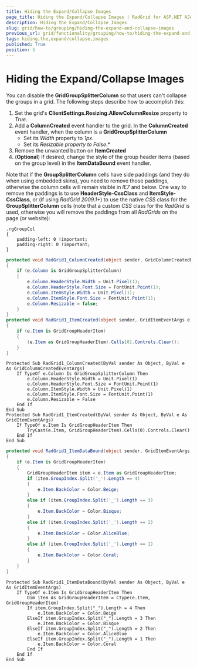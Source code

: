 ```yaml
---
title: Hiding the Expand/Collapse Images
page_title: Hiding the Expand/Collapse Images | RadGrid for ASP.NET AJAX Documentation
description: Hiding the Expand/Collapse Images
slug: grid/how-to/grouping/hiding-the-expand-and-collapse-images
previous_url: grid/functionality/grouping/how-to/hiding-the-expand-and-collapse-images
tags: hiding,the,expand/collapse,images
published: True
position: 5
---
```


# Hiding the Expand/Collapse Images



You can disable the **GridGroupSplitterColumn** so that users can't collapse the groups in a grid. The following steps describe how to accomplish this:

1. Set the grid's **ClientSettings.Resizing.AllowColumnResize** property to *True*.
2. Add a **ColumnCreated** event handler to the grid. In the **ColumnCreated** event handler, when the column is a **GridGroupSplitterColumn**
	* Set its *Width* property to *1px*.
	* Set its *Resizable *property to *False**.**
3. Remove the unwanted button on **ItemCreated**
4. (**Optional**) If desired, change the style of the group header items (based on the group level) in the **ItemDataBound** event handler.

Note that if the **GroupSplitterColumn** cells have side paddings (and they do when using embedded skins), you need to remove those paddings, otherwise the column cells will remain visible in *IE7* and below. One way to remove the paddings is to use **HeaderStyle-CssClass** and **ItemStyle-CssClass**, or (if using *RadGrid 2009.1+*) to use the native *CSS* class for the **GroupSplitterColumn** cells (note that a custom *CSS* class for the *RadGrid* is used, otherwise you will remove the paddings from all *RadGrids* on the page (or website):

````ASP.NET
.rgGroupCol
{
    padding-left: 0 !important;
    padding-right: 0 !important;
}
````
````C#
protected void RadGrid1_ColumnCreated(object sender, GridColumnCreatedEventArgs e)
{
    if (e.Column is GridGroupSplitterColumn)
    {
        e.Column.HeaderStyle.Width = Unit.Pixel(1);
        e.Column.HeaderStyle.Font.Size = FontUnit.Point(1);
        e.Column.ItemStyle.Width = Unit.Pixel(1);
        e.Column.ItemStyle.Font.Size = FontUnit.Point(1);
        e.Column.Resizable = false;
    }
}
protected void RadGrid1_ItemCreated(object sender, GridItemEventArgs e)
{
    if (e.Item is GridGroupHeaderItem)
    {
        (e.Item as GridGroupHeaderItem).Cells[0].Controls.Clear();
    }
}
````
````VB
Protected Sub RadGrid1_ColumnCreated(ByVal sender As Object, ByVal e As GridColumnCreatedEventArgs)
    If TypeOf e.Column Is GridGroupSplitterColumn Then
        e.Column.HeaderStyle.Width = Unit.Pixel(1)
        e.Column.HeaderStyle.Font.Size = FontUnit.Point(1)
        e.Column.ItemStyle.Width = Unit.Pixel(1)
        e.Column.ItemStyle.Font.Size = FontUnit.Point(1)
        e.Column.Resizable = False
    End If
End Sub
Protected Sub RadGrid1_ItemCreated(ByVal sender As Object, ByVal e As GridItemEventArgs)
    If TypeOf e.Item Is GridGroupHeaderItem Then
        TryCast(e.Item, GridGroupHeaderItem).Cells(0).Controls.Clear()
    End If
End Sub
````


````C#
protected void RadGrid1_ItemDataBound(object sender, GridItemEventArgs e)
{
    if (e.Item is GridGroupHeaderItem)
    {
        GridGroupHeaderItem item = e.Item as GridGroupHeaderItem;
        if (item.GroupIndex.Split('_').Length == 4)
        {
            e.Item.BackColor = Color.Beige;
        }
        else if (item.GroupIndex.Split('_').Length == 3)
        {
            e.Item.BackColor = Color.Bisque;
        }
        else if (item.GroupIndex.Split('_').Length == 2)
        {
            e.Item.BackColor = Color.AliceBlue;
        }
        else if (item.GroupIndex.Split('_').Length == 1)
        {
            e.Item.BackColor = Color.Coral;
        }
    }
}
````
````VB
Protected Sub RadGrid1_ItemDataBound(ByVal sender As Object, ByVal e As GridItemEventArgs)
    If TypeOf e.Item Is GridGroupHeaderItem Then
        Dim item As GridGroupHeaderItem = CType(e.Item, GridGroupHeaderItem)
        If item.GroupIndex.Split("_").Length = 4 Then
            e.Item.BackColor = Color.Beige
        ElseIf item.GroupIndex.Split("_").Length = 3 Then
            e.Item.BackColor = Color.Bisque
        ElseIf item.GroupIndex.Split("_").Length = 2 Then
            e.Item.BackColor = Color.AliceBlue
        ElseIf item.GroupIndex.Split("_").Length = 1 Then
            e.Item.BackColor = Color.Coral
        End If
    End If
End Sub
````

